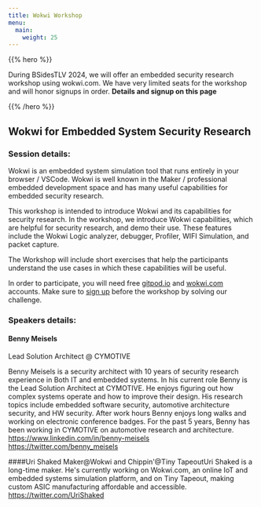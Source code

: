 ```yaml
---
title: Wokwi Workshop
menu:
  main:
    weight: 25
---
```


{{% hero %}}

During BSidesTLV 2024, we will offer an embedded security research workshop using wokwi.com.
We have very limited seats for the workshop and will honor signups in order.
**Details and signup on this page**

{{% /hero %}}

## Wokwi for Embedded System Security Research

### Session details: 

Wokwi is an embedded system simulation tool that runs entirely in your browser / VSCode.
Wokwi is well known in the Maker / professional embedded development space and has many useful capabilities for embedded security research.

This workshop is intended to introduce Wokwi and its capabilities for security research.
In the workshop, we introduce Wokwi capabilities, which are helpful for security research, and demo their use.
These features include the Wokwi Logic analyzer, debugger, Profiler, WIFI Simulation, and packet capture.

The Workshop will include short exercises that help the participants understand the use cases in which these capabilities will be useful.

In order to participate, you will need free [gitpod.io](http://gitpod.io/) and [wokwi.com](http://wokwi.com/) accounts. Make sure to [sign up](https://forms.gle/W72rkXZPALq68uTy7) before the workshop by solving our challenge.



### Speakers details:

#### Benny Meisels
Lead Solution Architect @ CYMOTIVE

Benny Meisels is a security architect with 10 years of security research experience in Both IT and embedded systems. In his current role Benny is the Lead Solution Architect at CYMOTIVE. He enjoys figuring out how complex systems operate and how to improve their design. His research topics include embedded software security, automotive architecture security, and HW security. After work hours Benny enjoys long walks and working on electronic conference badges. For the past 5 years, Benny has been working in CYMOTIVE on automotive research and architecture.
https://www.linkedin.com/in/benny-meisels
https://twitter.com/benny_meisels

####Uri Shaked
Maker@Wokwi and Chippin'@Tiny TapeoutUri Shaked is a long-time maker. He's currently working on Wokwi.com, an online IoT and embedded systems simulation platform, and on Tiny Tapeout, making custom ASIC manufacturing affordable and accessible. 
https://twitter.com/UriShaked
